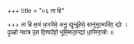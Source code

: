 +++
title = "०६ ता हि"

+++
ता हि क्ष॒त्रं धा॒रये॑थे॒ अनु॒ द्यून्दृं॒हेथे॒ सानु॑मुप॒मादि॑व॒ द्योः ।  
दृ॒ळ्हो नक्ष॑त्र उ॒त वि॒श्वदे॑वो॒ भूमि॒माता॒न्द्यां धा॒सिना॒योः ॥